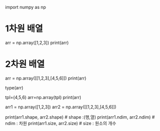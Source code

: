 import numpy as np

# 1차원 배열
arr = np.array([1,2,3])
print(arr)



# 2차원 배열
arr = np.array([[1,2,3],[4,5,6]])
print(arr)

type(arr)

tpl=(4,5,6)
arr=np.array(tpl)
print(arr)

arr1 = np.array([1,2,3])
arr2 = np.array([[1,2,3],[4,5,6]])

print(arr1.shape, arr2.shape) # shape :(행,열)
print(arr1.ndim, arr2.ndim)   # ndim : 차원
print(arr1.size, arr2.size)   # size : 원소의 개수
